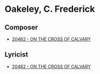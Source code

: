 # Oakeley, C. Frederick

## Composer

- [20462 - ON THE CROSS OF CALVARY](/hymns/20462.md)

## Lyricist

- [20462 - ON THE CROSS OF CALVARY](/hymns/20462.md)

